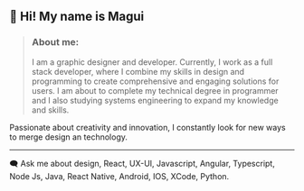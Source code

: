 ## 👋 Hi! My name is Magui

> ### About me: 
>   I am a graphic designer and  developer. Currently, I work as a full stack developer, where I combine my skills in design and programming to create comprehensive and engaging solutions for users.
> I am  about to complete my technical degree in programmer and I also studying systems engineering to expand my knowledge and skills.

 Passionate about creativity and innovation, I constantly look for new ways to merge design an technology.
 
 ---

🗨️ Ask me about design, React, UX-UI,  Javascript, Angular, Typescript, Node Js, Java, React Native, Android, IOS, XCode, Python. 
